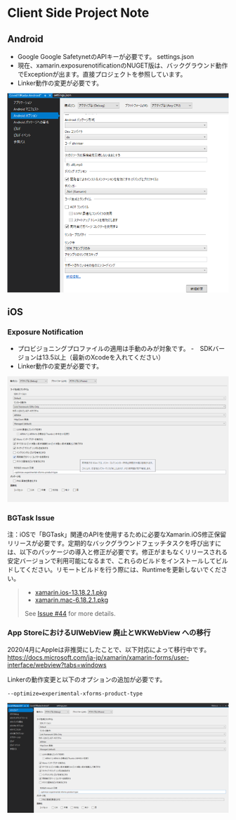 # Client Side Project Note

## Android
- Google Google SafetynetのAPIキーが必要です。 settings.json
- 現在、xamarin.exposurenotificationのNUGET版は、バックグラウンド動作でExceptionが出ます。直接プロジェクトを参照しています。
- Linker動作の変更が必要です。

![image.png](.attachments/image-fa94e249-2692-499a-9386-6ec08dec8e5e.png)

## iOS

### Exposure Notification
- プロビジョニングプロファイルの適用は手動のみが対象です。
-　SDKバージョンは13.5以上（最新のXcodeを入れてください）
- Linker動作の変更が必要です。

![image.png](.attachments/image-b9670ee1-20cc-4588-9671-901fbaa433cb.png)

### BGTask Issue

注：iOSで「BGTask」関連のAPIを使用するために必要なXamarin.iOS修正保留リリースが必要です。定期的なバックグラウンドフェッチタスクを呼び出すには、以下のパッケージの導入と修正が必要です。修正がまもなくリリースされる安定バージョンで利用可能になるまで、これらのビルドをインストールしてビルドしてください。リモートビルドを行う際には、Runtimeを更新しないでください。

> * [xamarin.ios-13.18.2.1.pkg](https://bosstoragemirror.blob.core.windows.net/wrench/jenkins/d16-6/29c4ea73109b377a71866c53a6d43033d5c5e90b/49/package/notarized/xamarin.ios-13.18.2.1.pkg)
> * [xamarin.mac-6.18.2.1.pkg](https://bosstoragemirror.blob.core.windows.net/wrench/jenkins/d16-6/29c4ea73109b377a71866c53a6d43033d5c5e90b/49/package/notarized/xamarin.mac-6.18.2.1.pkg)
>
> See [Issue #44](https://github.com/xamarin/xamarin.exposurenotification/issues/44#issuecomment-634381146) for more details.

### App StoreにおけるUIWebView 廃止とWKWebView への移行
2020/4月にAppleは非推奨にしたことで、以下対応によって移行中です。
https://docs.microsoft.com/ja-jp/xamarin/xamarin-forms/user-interface/webview?tabs=windows

Linkerの動作変更と以下のオプションの追加が必要です。

```
--optimize=experimental-xforms-product-type
```

![image.png](.attachments/image-35068853-c6ed-4fbc-96d6-b4e30c906fa0.png)


